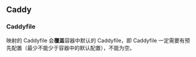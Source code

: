 ## Caddy

### Caddyfile

映射的 Caddyfile 会**覆盖**容器中默认的 Caddyfile，即 Caddyfile 一定需要有预先配置（最少不能少于容器中的默认配置），不能为空。

